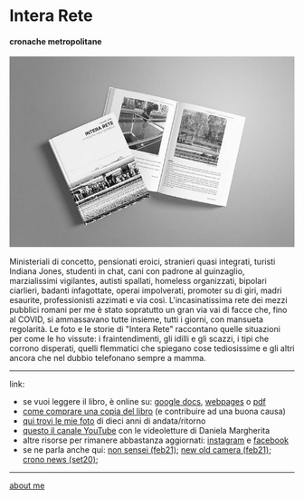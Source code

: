 # Intera Rete  
#### cronache metropolitane   


[![](/IR-facsimile-libro.jpg "Intera Rete - bozza")](https://docs.google.com/document/d/e/2PACX-1vQRwiANaom26EhtbYZtutYeL-2fAjymjrPLMVab8JFhXCJS-6tZhbRlzBT5uN64oruOdjbD5KI3Oofl/pub)

Ministeriali di concetto, pensionati eroici, stranieri quasi integrati, turisti Indiana Jones, studenti in chat, cani con padrone al guinzaglio, marzialissimi vigilantes, autisti spallati, homeless organizzati, bipolari ciarlieri, badanti infagottate, operai impolverati, promoter su di giri, madri esaurite, professionisti azzimati e via così. 
L'incasinatissima rete dei mezzi pubblici romani per me è  stato sopratutto un gran via vai di facce che, fino al COVID, si ammassavano tutte insieme, tutti i giorni, con mansueta regolarità. 
Le foto e le storie di "Intera Rete" raccontano quelle situazioni per come le ho vissute: i fraintendimenti, gli idilli e gli scazzi, i tipi che corrono disperati, quelli flemmatici che spiegano cose tediosissime e gli altri ancora che nel dubbio telefonano sempre a mamma.  

---  
link: 
- se vuoi leggere il libro, è online su: [google docs](https://docs.google.com/document/d/1PV7WbbdWiHOb4LGqKyP_v74guc3X_x8mVvlGyGiRBqY/edit?usp=sharing), [webpages](https://docs.google.com/document/d/e/2PACX-1vQRwiANaom26EhtbYZtutYeL-2fAjymjrPLMVab8JFhXCJS-6tZhbRlzBT5uN64oruOdjbD5KI3Oofl/pub) o [pdf](/interarete-2nd-edition.pdf) 
- [come comprare una copia del libro](/interarete-2nd-edition.md) (e contribuire ad una buona causa)  
- [qui trovi le mie foto](https://photos.app.goo.gl/px1VuYtnZLgSsTGAA) di dieci anni di andata/ritorno    
- [questo il canale YouTube](https://www.youtube.com/channel/UC8B2bq3VdPtSeLzryWwNAlQ) con le videoletture di Daniela Margherita 
- altre risorse per rimanere abbastanza aggiornati: [instagram](https://www.instagram.com/InteraRete/) e [facebook](https://www.facebook.com/InteraReteFB)  
- se ne parla anche qui:  [non sensei (feb21)](https://www.nocsensei.com/lente/talenti/admin4914/quattro-splendidi-libri/); [new old camera (feb21)](https://youtu.be/liLdrN-OhoY); [crono news (set20)](https://crono.news/Y:2020/M:07/D:31/h:20/m:38/s:25/claudio-gatti-storie-metropolitane-di-pendolarismo-quotidiano/?fbclid=IwAR0_44grhOo38E2FiM1h5a4exzcAlRjKYoysokIDaypL9k7MBgGVaRpRAw4);
   
---    
[about me](https://about.me/cacioman)  

